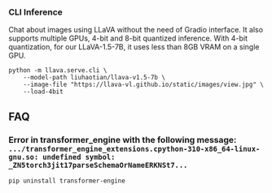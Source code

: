 ### CLI Inference

Chat about images using LLaVA without the need of Gradio interface. It also supports multiple GPUs, 4-bit and 8-bit quantized inference. With 4-bit quantization, for our LLaVA-1.5-7B, it uses less than 8GB VRAM on a single GPU.

```Shell
python -m llava.serve.cli \
    --model-path liuhaotian/llava-v1.5-7b \
    --image-file "https://llava-vl.github.io/static/images/view.jpg" \
    --load-4bit
```

## FAQ

### Error in transformer_engine with the following message: `.../transformer_engine_extensions.cpython-310-x86_64-linux-gnu.so: undefined symbol: _ZN5torch3jit17parseSchemaOrNameERKNSt7...`

```bash
pip uninstall transformer-engine
```